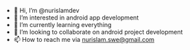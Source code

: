 - 👋 Hi, I’m @nurislamdev
- 👀 I’m interested in android app development
- 🌱 I’m currently learning everything
- 💞️ I’m looking to collaborate on android project development
- 📫 How to reach me via nurislam.swe@gmail.com

<!---
nurislamdev/nurislamdev is a ✨ special ✨ repository because its `README.md` (this file) appears on your GitHub profile.
You can click the Preview link to take a look at your changes.
--->
